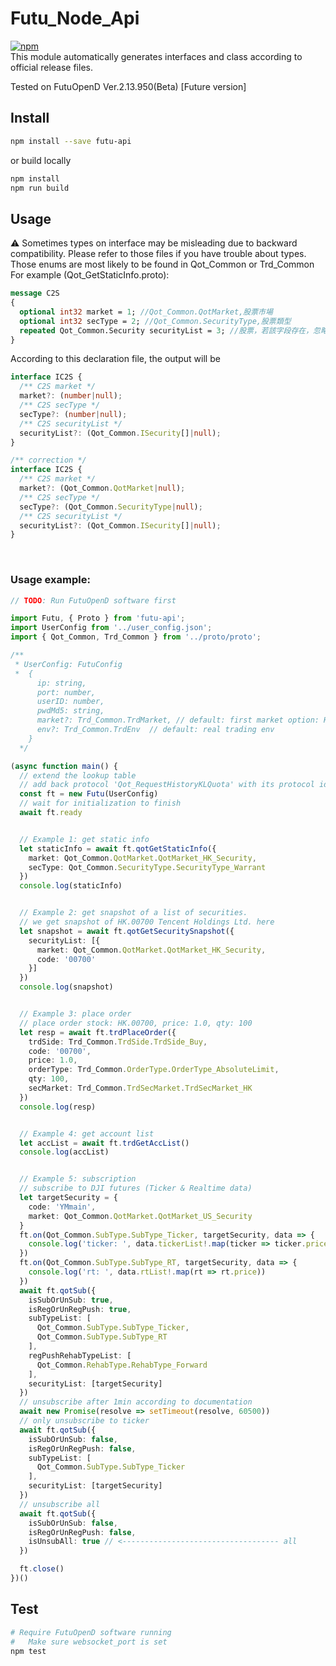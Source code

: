 # Futu_Node_Api
<a href="https://www.npmjs.com/package/futu-api">![npm](https://img.shields.io/npm/v/futu-api)</a><br/>
This module automatically generates interfaces and class according to official release files.

Tested on FutuOpenD Ver.2.13.950(Beta) [Future version]

## Install
```bash
npm install --save futu-api
```
or build locally
```bash
npm install
npm run build
```

## Usage
⚠️ Sometimes types on interface may be misleading due to backward compatibility. Please refer to those files if you have trouble about types. Those enums are most likely to be found in Qot_Common or Trd_Common
For example (Qot_GetStaticInfo.proto):
```protobuf
message C2S
{
  optional int32 market = 1; //Qot_Common.QotMarket,股票市場
  optional int32 secType = 2; //Qot_Common.SecurityType,股票類型
  repeated Qot_Common.Security securityList = 3; //股票，若該字段存在，忽略其他字段，只返回該字段股票的靜態信息
}
```
According to this declaration file, the output will be
```typescript
interface IC2S {
  /** C2S market */
  market?: (number|null);
  /** C2S secType */
  secType?: (number|null);
  /** C2S securityList */
  securityList?: (Qot_Common.ISecurity[]|null);
}

/** correction */
interface IC2S {
  /** C2S market */
  market?: (Qot_Common.QotMarket|null);
  /** C2S secType */
  secType?: (Qot_Common.SecurityType|null);
  /** C2S securityList */
  securityList?: (Qot_Common.ISecurity[]|null);
}
```
<br/>

### Usage example:
```typescript
// TODO: Run FutuOpenD software first

import Futu, { Proto } from 'futu-api';
import UserConfig from '../user_config.json';
import { Qot_Common, Trd_Common } from '../proto/proto';

/**
 * UserConfig: FutuConfig
 *  {
      ip: string,
      port: number,
      userID: number,
      pwdMd5: string,
      market?: Trd_Common.TrdMarket, // default: first market option: HK
      env?: Trd_Common.TrdEnv  // default: real trading env
    }
  */

(async function main() {
  // extend the lookup table
  // add back protocol 'Qot_RequestHistoryKLQuota' with its protocol id
  const ft = new Futu(UserConfig)
  // wait for initialization to finish
  await ft.ready


  // Example 1: get static info
  let staticInfo = await ft.qotGetStaticInfo({
    market: Qot_Common.QotMarket.QotMarket_HK_Security,
    secType: Qot_Common.SecurityType.SecurityType_Warrant
  })
  console.log(staticInfo)


  // Example 2: get snapshot of a list of securities.
  // we get snapshot of HK.00700 Tencent Holdings Ltd. here
  let snapshot = await ft.qotGetSecuritySnapshot({
    securityList: [{
      market: Qot_Common.QotMarket.QotMarket_HK_Security,
      code: '00700'
    }]
  })
  console.log(snapshot)


  // Example 3: place order
  // place order stock: HK.00700, price: 1.0, qty: 100
  let resp = await ft.trdPlaceOrder({
    trdSide: Trd_Common.TrdSide.TrdSide_Buy,
    code: '00700',
    price: 1.0,
    orderType: Trd_Common.OrderType.OrderType_AbsoluteLimit,
    qty: 100,
    secMarket: Trd_Common.TrdSecMarket.TrdSecMarket_HK
  })
  console.log(resp)


  // Example 4: get account list
  let accList = await ft.trdGetAccList()
  console.log(accList)


  // Example 5: subscription
  // subscribe to DJI futures (Ticker & Realtime data)
  let targetSecurity = {
    code: 'YMmain',
    market: Qot_Common.QotMarket.QotMarket_US_Security
  }
  ft.on(Qot_Common.SubType.SubType_Ticker, targetSecurity, data => {
    console.log('ticker: ', data.tickerList!.map(ticker => ticker.price))
  })
  ft.on(Qot_Common.SubType.SubType_RT, targetSecurity, data => {
    console.log('rt: ', data.rtList!.map(rt => rt.price))
  })
  await ft.qotSub({
    isSubOrUnSub: true,
    isRegOrUnRegPush: true,
    subTypeList: [
      Qot_Common.SubType.SubType_Ticker,
      Qot_Common.SubType.SubType_RT
    ],
    regPushRehabTypeList: [
      Qot_Common.RehabType.RehabType_Forward
    ],
    securityList: [targetSecurity]
  })
  // unsubscribe after 1min according to documentation
  await new Promise(resolve => setTimeout(resolve, 60500))
  // only unsubscribe to ticker
  await ft.qotSub({
    isSubOrUnSub: false,
    isRegOrUnRegPush: false,
    subTypeList: [
      Qot_Common.SubType.SubType_Ticker
    ],
    securityList: [targetSecurity]
  })
  // unsubscribe all
  await ft.qotSub({
    isSubOrUnSub: false,
    isRegOrUnRegPush: false,
    isUnsubAll: true // <----------------------------------- all
  })

  ft.close()
})()
```

## Test
```bash
# Require FutuOpenD software running
#   Make sure websocket_port is set
npm test
```